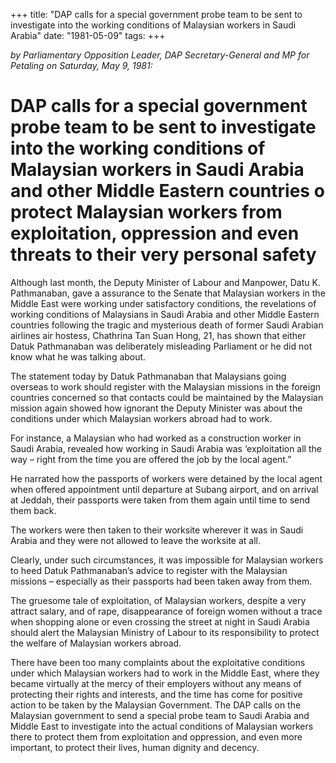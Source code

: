 +++ 
title: "DAP calls for a special government probe team to be sent to investigate into the working conditions of Malaysian workers in Saudi Arabia"
date: "1981-05-09"
tags:
+++

_by Parliamentary Opposition Leader, DAP Secretary-General and MP for Petaling on Saturday, May 9, 1981:_

# DAP calls for a special government probe team to be sent to investigate into the working conditions of Malaysian workers in Saudi Arabia and other Middle Eastern countries o protect Malaysian workers from exploitation, oppression and even threats to their very personal safety

Although last month, the Deputy Minister of Labour and Manpower, Datu K. Pathmanaban, gave a assurance to the Senate that Malaysian workers in the Middle East were working under satisfactory conditions, the revelations of working conditions of Malaysians in Saudi Arabia and other Middle Eastern countries following the tragic and mysterious death of former Saudi Arabian airlines air hostess, Chathrina Tan Suan Hong, 21, has shown that either Datuk Pathmanaban was deliberately misleading Parliament or he did not know what he was talking about.</u>

The statement today by Datuk Pathmanaban that Malaysians going overseas to work should register with the Malaysian missions in the foreign countries concerned so that contacts could be maintained by the Malaysian mission again showed how ignorant the Deputy Minister was about the conditions under which Malaysian workers abroad had to work.

For instance, a Malaysian who had worked as a construction worker in Saudi Arabia, revealed how working in Saudi Arabia was ‘exploitation all the way – right from the time you are offered the job by the local agent.”

He narrated how the passports of workers were detained by the local agent when offered appointment until departure at Subang airport, and on arrival at Jeddah, their passports were taken from them again until time to send them back.

The workers were then taken to their worksite wherever it was in Saudi Arabia and they were not allowed to leave the worksite at all.

Clearly, under such circumstances, it was impossible for Malaysian workers to heed Datuk Pathmanaban’s advice to register with the Malaysian missions – especially as their passports had been taken away from them.

The gruesome tale of exploitation, of Malaysian workers, despite a very attract salary, and of rape, disappearance of foreign women without a trace when shopping alone or even crossing the street at night in Saudi Arabia should alert the Malaysian Ministry of Labour to its responsibility to protect the welfare of Malaysian workers abroad.

There have been too many complaints about the exploitative conditions under which Malaysian workers had to work in the Middle East, where they became virtually at the mercy of their employers without any means of protecting their rights and interests, and the time has come for positive action to be taken by the Malaysian Government. The DAP calls on the Malaysian government to send a special probe team to Saudi Arabia and Middle East to investigate into the actual conditions of Malaysian workers there to protect them from exploitation and oppression, and even more important, to protect their lives, human dignity and decency. 
 
